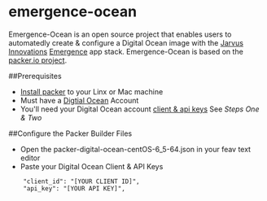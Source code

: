 emergence-ocean
===============

Emergence-Ocean is an open source project that enables users to automatedly create & configure a Digital Ocean image with the [Jarvus Innovations](http://jarv.us) [Emergence](http://emr.ge/) app stack.  Emergence-Ocean is based on the [packer.io project](http://www.packer.io).

##Prerequisites
* [Install packer](http://www.packer.io/docs/installation.html) to your Linx or Mac machine
* Must have a [Digtial Ocean](https://www.digitalocean.com) Account
* You'll need your Digital Ocean account [client & api keys](https://www.digitalocean.com/community/tutorials/how-to-use-the-digitalocean-api) See *Steps One & Two*


##Configure the Packer Builder Files
* Open the packer-digital-ocean-centOS-6_5-64.json in your feav text editor
* Paste your Digital Ocean Client & API Keys
```
    "client_id": "[YOUR CLIENT ID]",            
    "api_key": "[YOUR API KEY]",
```